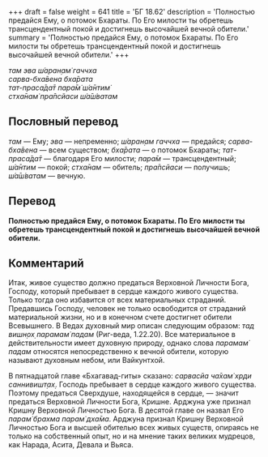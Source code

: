 +++
draft = false
weight = 641
title = 'БГ 18.62'
description = 'Полностью предайся Ему, о потомок Бхараты. По Его милости ты обретешь трансцендентный покой и достигнешь высочайшей вечной обители.'
summary = 'Полностью предайся Ему, о потомок Бхараты. По Его милости ты обретешь трансцендентный покой и достигнешь высочайшей вечной обители.'
+++

_там эва ш́аран̣ам̇ гаччха  
сарва-бха̄вена бха̄рата  
тат-праса̄да̄т пара̄м̇ ш́а̄нтим̇  
стха̄нам̇ пра̄псйаси ш́а̄ш́ватам_

## Пословный перевод

_там_ — Ему; _эва_ — непременно; _ш́аран̣ам_ _гаччха_ — предайся; _сарва_\-_бха̄вена_ — всем существом; _бха̄рата_ — о потомок Бхараты; _тат_\-_праса̄да̄т_ — благодаря Его милости; _пара̄м_ — трансцендентный; _ш́а̄нтим_ — покой; _стха̄нам_ — обитель; _пра̄псйаси_ — получишь; _ш́а̄ш́ватам_ — вечную.

## Перевод

**Полностью предайся Ему, о потомок Бхараты. По Его милости ты обретешь трансцендентный покой и достигнешь высочайшей вечной обители.**

## Комментарий

Итак, живое существо должно предаться Верховной Личности Бога, Господу, который пребывает в сердце каждого живого существа. Только тогда оно избавится от всех материальных страданий. Предавшись Господу, человек не только освободится от страданий материальной жизни, но и в конечном счете достигнет обители Всевышнего. В Ведах духовный мир описан следующим образом: _тад вишн̣ох̣ парамам̇ падам_ (Риг-веда, 1.22.20). Все материальное в действительности имеет духовную природу, однако слова _парамам̇ падам_ относятся непосредственно к вечной обители, которую называют духовным небом, или Вайкунтхой.

В пятнадцатой главе «Бхагавад-гиты» сказано: _сарвасйа ча̄хам̇ хр̣ди саннивишт̣ах̣_. Господь пребывает в сердце каждого живого существа. Поэтому предаться Сверхдуше, находящейся в сердце, — значит предаться Верховной Личности Бога, Кришне. Арджуна уже признал Кришну Верховной Личностью Бога. В десятой главе он назвал Его _парам̇ брахма парам̇ дха̄ма_. Арджуна признал Кришну Верховной Личностью Бога и высшей обителью всех живых существ, опираясь не только на собственный опыт, но и на мнение таких великих мудрецов, как Нарада, Асита, Девала и Вьяса.
